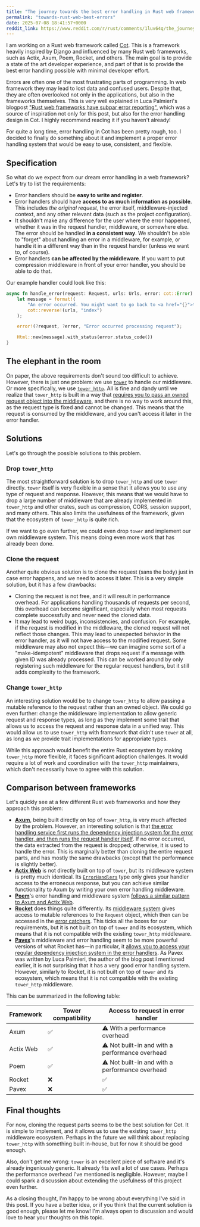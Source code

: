 ```yaml
---
title: "The journey towards the best error handling in Rust web frameworks"
permalink: "towards-rust-web-best-errors"
date: 2025-07-08 18:41:57+0000
reddit_link: https://www.reddit.com/r/rust/comments/1luv64q/the_journey_towards_the_best_error_handling_in/
---
```


I am working on a Rust web framework called [Cot](https://cot.rs/). This is a framework heavily inspired by Django and influenced by many Rust web frameworks, such as Actix, Axum, Poem, Rocket, and others. The main goal is to provide a state of the art developer experience, and part of that is to provide the best error handling possible with minimal developer effort.

Errors are often one of the most frustrating parts of programming. In web framework they may lead to lost data and confused users. Despite that, they are often overlooked not only in the applications, but also in the frameworks themselves. This is very well explained in Luca Palmieri's blogpost ["Rust web frameworks have subpar error reporting"](https://www.lpalmieri.com/posts/rust-web-frameworks-have-subpar-error-reporting/), which was a source of inspiration not only for this post, but also for the error handling design in Cot. I highly recommend reading it if you haven't already!

For quite a long time, error handling in Cot has been pretty rough, too. I decided to finally do something about it and implement a proper error handling system that would be easy to use, consistent, and flexible.

## Specification

So what do we expect from our dream error handling in a web framework? Let's try to list the requirements:

* Error handlers should be **easy to write and register**.
* Error handlers should have **access to as much information as possible**. This includes _the original request_, the error itself, middleware-injected context, and any other relevant data (such as the project configuration).
* It shouldn't make any difference for the user where the error happened, whether it was in the request handler, middleware, or somewhere else. The error should be handled **in a consistent way**. We shouldn't be able to "forget" about handling an error in a middleware, for example, or handle it in a different way than in the request handler (unless we want to, of course).
* Error handlers **can be affected by the middleware**. If you want to put compression middleware in front of your error handler, you should be able to do that.

Our example handler could look like this:

```rust
async fn handle_error(request: Request, urls: Urls, error: cot::Error) -> impl IntoResponse {
    let message = format!(
        "An error occurred. You might want to go back to <a href="{}">the homepage</a>.",
        cot::reverse!(urls, "index")
    );

    error!(?request, ?error, "Error occurred processing request");

    Html::new(message).with_status(error.status_code())
}
```

## The elephant in the room

On paper, the above requirements don't sound too difficult to achieve. However, there is just one problem: we use [`tower`] to handle our middleware. Or more specifically, we use [`tower_http`]. All is fine and dandy until we realize that `tower_http` is built in a way that [requires you to pass an owned request object into the middleware](https://docs.rs/tower-http/latest/tower_http/compression/struct.Compression.html#impl-Service%3CRequest%3CReqBody%3E%3E-for-Compression%3CS,+P%3E), and there is no way to work around this, as the request type is fixed and cannot be changed. This means that the request is consumed by the middleware, and you can't access it later in the error handler.

## Solutions

Let's go through the possible solutions to this problem.

### Drop `tower_http`

The most straightforward solution is to drop `tower_http` and use `tower` directly. `tower` itself is very flexible in a sense that it allows you to use any type of request and response. However, this means that we would have to drop a large number of middleware that are already implemented in `tower_http` and other crates, such as compression, CORS, session support, and many others. This also limits the usefulness of the framework, given that the ecosystem of `tower_http` is quite rich.

If we want to go even further, we could even drop `tower` and implement our own middleware system. This means doing even more work that has already been done.

### Clone the request

Another quite obvious solution is to clone the request (sans the body) just in case error happens, and we need to access it later. This is a very simple solution, but it has a few drawbacks:

* Cloning the request is not free, and it will result in performance overhead. For applications handling thousands of requests per second, this overhead can become significant, especially when most requests complete successfully and never need the cloned data.
* It may lead to weird bugs, inconsistencies, and confusion. For example, if the request is modified in the middleware, the cloned request will not reflect those changes. This may lead to unexpected behavior in the error handler, as it will not have access to the modified request. Some middleware may also not expect this—we can imagine some sort of a "make-idempotent" middleware that drops request if a message with given ID was already processed. This can be worked around by only registering such middleware for the regular request handlers, but it still adds complexity to the framework.

### Change `tower_http`

An interesting solution would be to change `tower_http` to allow passing a mutable reference to the request rather than an owned object. We could go even further: change the middleware implementation to allow generic request and response types, as long as they implement some trait that allows us to access the request and response data in a unified way. This would allow us to use `tower_http` with framework that didn't use `tower` at all, as long as we provide trait implementations for appropriate types.

While this approach would benefit the entire Rust ecosystem by making `tower_http` more flexible, it faces significant adoption challenges. It would require a lot of work and coordination with the `tower_http` maintainers, which don't necessarily have to agree with this solution.

## Comparison between frameworks

Let's quickly see at a few different Rust web frameworks and how they approach this problem:

* [**Axum**](https://docs.rs/axum/latest/axum/), being built directly on top of `tower_http`, is very much affected by the problem. However, an interesting solution is that [the error handling service first runs the dependency injection system for the error handler, and then runs the request handler itself](https://github.com/tokio-rs/axum/blob/fb64e72de98d229fc3911a6c441514d9c452b108/axum/src/error_handling/mod.rs#L151-L205). If no error occurred, the data extracted from the request is dropped; otherwise, it is used to handle the error. This is marginally better than cloning the entire request parts, and has mostly the same drawbacks (except that the performance is slightly better).
* [**Actix Web**](https://actix.rs/) is not directly built on top of `tower`, but its middleware system is pretty much identical. Its [`ErrorHandlers`](https://docs.rs/actix-web/4.11.0/actix_web/middleware/struct.ErrorHandlers.html#method.default_handler) type only gives your handler access to the erroneous response, but you can achieve similar functionality to Axum by writing your own error handling middleware.
* [**Poem**](https://docs.rs/poem/latest/poem/)'s error handling and middleware system [follows a similar pattern to Axum and Actix Web](https://docs.rs/poem/latest/poem/endpoint/trait.EndpointExt.html#method.catch_error).
* [**Rocket**](https://rocket.rs/) does things quite differently. Its [middleware system](https://rocket.rs/guide/v0.5/fairings/#example) gives access to mutable references to the `Request` object, which then can be accessed in the [error catchers](https://rocket.rs/guide/v0.5/requests/#error-catchers). This ticks all the boxes for our requirements, but it is not built on top of `tower` and its ecosystem, which means that it is not compatible with the existing `tower_http` middleware.
* [**Pavex**](https://pavex.dev/)'s middleware and error handling seem to be more powerful versions of what Rocket has—in particular, it [allows you to access your regular dependency injection system in the error handlers](https://pavex.dev/docs/guide/errors/error_handlers/). As Pavex was written by Luca Palmieri, the author of the blog post I mentioned earlier, it is not surprising that it has a very good error handling system. However, similarly to Rocket, it is not built on top of `tower` and its ecosystem, which means that it is not compatible with the existing `tower_http` middleware.

This can be summarized in the following table:

<table class="table">
    <thead>
        <tr>
        <th>Framework</th>
        <th>Tower compatibility</th>
        <th>Access to request in error handler</th>
        </tr>
    </thead>
    <tbody>
        <tr>
            <td>Axum</td>
            <td>✅</td>
            <td>⚠️ With a performance overhead</td>
        </tr>
        <tr>
            <td>Actix Web</td>
            <td>✅</td>
            <td>⚠️ Not built-in and with a performance overhead️</td>
        </tr>
        <tr>
            <td>Poem</td>
            <td>✅</td>
            <td>⚠️ Not built-in and with a performance overhead️</td>
        </tr>
        <tr>
            <td>Rocket</td>
            <td>❌</td>
            <td>✅</td>
        </tr>
        <tr>
            <td>Pavex</td>
            <td>❌</td>
            <td>✅</td>
        </tr>
    </tbody>
</table>

## Final thoughts

For now, cloning the request parts seems to be the best solution for Cot. It is simple to implement, and it allows us to use the existing `tower_http` middleware ecosystem. Perhaps in the future we will think about replacing `tower_http` with something built in-house, but for now it should be good enough.

Also, don't get me wrong: `tower` is an excellent piece of software and it's already ingeniously generic. It already fits well a lot of use cases. Perhaps the performance overhead I've mentioned is negligible. However, maybe I could spark a discussion about extending the usefulness of this project even further.

As a closing thought, I'm happy to be wrong about everything I've said in this post. If you have a better idea, or if you think that the current solution is good enough, please let me know! I'm always open to discussion and would love to hear your thoughts on this topic.

[`tower`]: https://docs.rs/tower/latest/tower/index.html
[`tower_http`]: https://docs.rs/tower-http/latest/tower_http/
